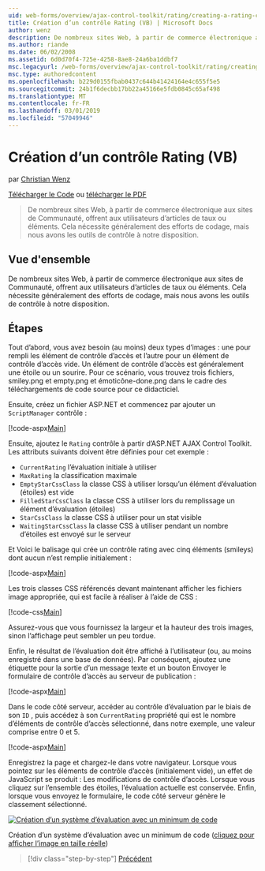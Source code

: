 ```yaml
---
uid: web-forms/overview/ajax-control-toolkit/rating/creating-a-rating-control-vb
title: Création d’un contrôle Rating (VB) | Microsoft Docs
author: wenz
description: De nombreux sites Web, à partir de commerce électronique aux sites de Communauté, offrent aux utilisateurs d’articles de taux ou éléments. Cela nécessite généralement des efforts de codage, mais nous avons le...
ms.author: riande
ms.date: 06/02/2008
ms.assetid: 6d0d70f4-725e-4258-8ae8-24a6ba1ddbf7
msc.legacyurl: /web-forms/overview/ajax-control-toolkit/rating/creating-a-rating-control-vb
msc.type: authoredcontent
ms.openlocfilehash: b229d0155fbab0437c644b41424164e4c655f5e5
ms.sourcegitcommit: 24b1f6decbb17bb22a45166e5fdb0845c65af498
ms.translationtype: MT
ms.contentlocale: fr-FR
ms.lasthandoff: 03/01/2019
ms.locfileid: "57049946"
---
```

<a name="creating-a-rating-control-vb"></a>Création d’un contrôle Rating (VB)
====================
par [Christian Wenz](https://github.com/wenz)

[Télécharger le Code](http://download.microsoft.com/download/9/3/f/93f8daea-bebd-4821-833b-95205389c7d0/rating0.vb.zip) ou [télécharger le PDF](http://download.microsoft.com/download/2/d/c/2dc10e34-6983-41d4-9c08-f78f5387d32b/rating0VB.pdf)

> De nombreux sites Web, à partir de commerce électronique aux sites de Communauté, offrent aux utilisateurs d’articles de taux ou éléments. Cela nécessite généralement des efforts de codage, mais nous avons les outils de contrôle à notre disposition.


## <a name="overview"></a>Vue d'ensemble

De nombreux sites Web, à partir de commerce électronique aux sites de Communauté, offrent aux utilisateurs d’articles de taux ou éléments. Cela nécessite généralement des efforts de codage, mais nous avons les outils de contrôle à notre disposition.

## <a name="steps"></a>Étapes

Tout d’abord, vous avez besoin (au moins) deux types d’images : une pour rempli les élément de contrôle d’accès et l’autre pour un élément de contrôle d’accès vide. Un élément de contrôle d’accès est généralement une étoile ou un sourire. Pour ce scénario, vous trouvez trois fichiers, smiley.png et empty.png et émoticône-done.png dans le cadre des téléchargements de code source pour ce didacticiel.

Ensuite, créez un fichier ASP.NET et commencez par ajouter un `ScriptManager` contrôle :

[!code-aspx[Main](creating-a-rating-control-vb/samples/sample1.aspx)]

Ensuite, ajoutez le `Rating` contrôle à partir d’ASP.NET AJAX Control Toolkit. Les attributs suivants doivent être définies pour cet exemple :

- `CurrentRating` l’évaluation initiale à utiliser
- `MaxRating` la classification maximale
- `EmptyStarCssClass` la classe CSS à utiliser lorsqu’un élément d’évaluation (étoiles) est vide
- `FilledStarCssClass` la classe CSS à utiliser lors du remplissage un élément d’évaluation (étoiles)
- `StarCssClass` la classe CSS à utiliser pour un stat visible
- `WaitingStarCssClass` la classe CSS à utiliser pendant un nombre d’étoiles est envoyé sur le serveur

Et Voici le balisage qui crée un contrôle rating avec cinq éléments (smileys) dont aucun n’est remplie initialement :

[!code-aspx[Main](creating-a-rating-control-vb/samples/sample2.aspx)]

Les trois classes CSS référencés devant maintenant afficher les fichiers image appropriée, qui est facile à réaliser à l’aide de CSS :

[!code-css[Main](creating-a-rating-control-vb/samples/sample3.css)]

Assurez-vous que vous fournissez la largeur et la hauteur des trois images, sinon l’affichage peut sembler un peu tordue.

Enfin, le résultat de l’évaluation doit être affiché à l’utilisateur (ou, au moins enregistré dans une base de données). Par conséquent, ajoutez une étiquette pour la sortie d’un message texte et un bouton Envoyer le formulaire de contrôle d’accès au serveur de publication :

[!code-aspx[Main](creating-a-rating-control-vb/samples/sample4.aspx)]

Dans le code côté serveur, accéder au contrôle d’évaluation par le biais de son `ID` , puis accédez à son `CurrentRating` propriété qui est le nombre d’éléments de contrôle d’accès sélectionné, dans notre exemple, une valeur comprise entre 0 et 5.

[!code-aspx[Main](creating-a-rating-control-vb/samples/sample5.aspx)]

Enregistrez la page et chargez-le dans votre navigateur. Lorsque vous pointez sur les éléments de contrôle d’accès (initialement vide), un effet de JavaScript se produit : Les modifications de contrôle d’accès. Lorsque vous cliquez sur l’ensemble des étoiles, l’évaluation actuelle est conservée. Enfin, lorsque vous envoyez le formulaire, le code côté serveur génère le classement sélectionné.


[![Création d’un système d’évaluation avec un minimum de code](creating-a-rating-control-vb/_static/image2.png)](creating-a-rating-control-vb/_static/image1.png)

Création d’un système d’évaluation avec un minimum de code ([cliquez pour afficher l’image en taille réelle](creating-a-rating-control-vb/_static/image3.png))

> [!div class="step-by-step"]
> [Précédent](creating-a-rating-control-cs.md)
